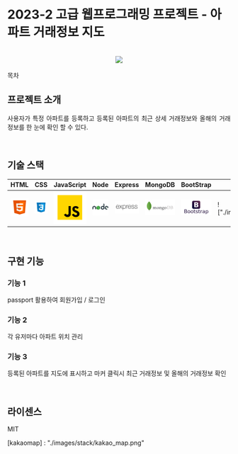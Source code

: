 # 2023-2 고급 웹프로그래밍 프로젝트 - 아파트 거래정보 지도

<p align="center">
  <br>
  <img src="./images/common/logo-sample.png">
  <br>
</p>

목차

## 프로젝트 소개

<p align="justify">
사용자가 특정 아파트를 등록하고 등록된 아파트의 최근 상세 거래정보와 올해의 거래 정보를 한 눈에 확인 할 수 있다.
</p>

<br>

## 기술 스택

|  HTML   |  CSS   | JavaScript |  Node   | Express      | MongoDB    | BootStrap    | KakaoMap                          |
| :-----: | :----: | :--------: | :-----: | ------------ | ---------- | ------------ | --------------------------------- |
| ![html] | ![css] |   ![js]    | ![node] | ![expressjs] | ![mongodb] | ![bootstrap] | !["./images/stack/kakao_map.png"] |

<br>

## 구현 기능

### 기능 1

passport 활용하여 회원가입 / 로그인

### 기능 2

각 유저마다 아파트 위치 관리

### 기능 3

등록된 아파트를 지도에 표시하고 마커 클릭시 최근 거래정보 및 올해의 거래정보 확인

<br>

## 라이센스

MIT

<!-- Stack Icon Refernces -->

[html]: /images/stack/html.svg
[css]: /images/stack/css.svg
[js]: /images/stack/javascript.svg
[node]: /images/stack/node.svg
[expressjs]: /images/stack/expressjs.svg
[mongodb]: /images/stack/mongodb.svg
[bootstrap]: /images/stack/bootstrap.svg

[kakaomap] : "./images/stack/kakao_map.png"
